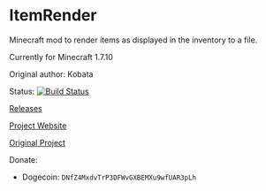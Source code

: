 ItemRender
=================

Minecraft mod to render items as displayed in the inventory to a file.

Currently for Minecraft 1.7.10

Original author: Kobata

Status: [![Build Status](https://drone.io/github.com/Meow-J/Item-Render-1.7.2/status.png)](https://drone.io/github.com/Meow-J/Item-Render-1.7.2/latest)

[Releases](https://github.com/Meow-J/Item-Render-1.7.2/releases)

[Project Website](http://meow-j.github.io/Item-Render-1.7.2/)

[Original Project](https://github.com/Kobata/item-render)

Donate:

- Dogecoin: `DNfZ4MxdvTrP3DFWvGXBEMXu9wfUAR3pLh`

